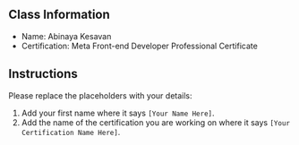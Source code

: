 ## Class Information
- Name: Abinaya Kesavan  
- Certification: Meta Front-end Developer Professional Certificate

## Instructions
Please replace the placeholders with your details:
1. Add your first name where it says `[Your Name Here]`.  
2. Add the name of the certification you are working on where it says `[Your Certification Name Here]`.  
